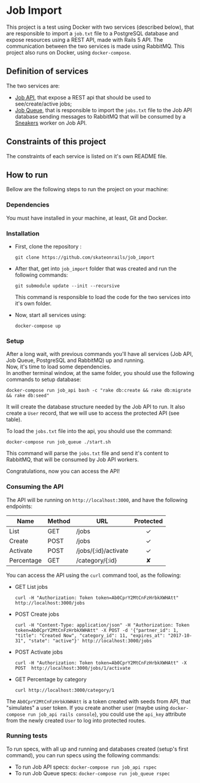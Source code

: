 # Job Import

This project is a test using Docker with two services (described below), that are responsible to import a `job.txt` file to a PostgreSQL database and expose resources using a REST API, made with Rails 5 API.
The communication between the two services is made using RabbitMQ.
This project also runs on Docker, using `docker-compose`.

## Definition of services
The two services are:
- [Job API](https://github.com/skateonrails/job_api), that expose a REST api that should be used to see/create/active jobs;
- [Job Queue](https://github.com/skateonrails/job_queue), that is responsible to import the `jobs.txt` file to the Job API database sending messages to RabbitMQ that will be consumed by a [Sneakers](https://github.com/jondot/sneakers) worker on Job API.

## Constraints of this project
The constraints of each service is listed on it's own README file.

## How to run
Bellow are the following steps to run the project on your machine:

### Dependencies
You must have installed in your machine, at least, Git and Docker.

### Installation

- First, clone the repository :

  `git clone https://github.com/skateonrails/job_import`

- After that, get into `job_import` folder that was created and run the following commands:

  `git submodule update --init --recursive`

  This command is responsible to load the code for the two services into it's own folder.

- Now, start all services using:

  `docker-compose up`

### Setup
After a long wait, with previous commands you'll have all services (Job API, Job Queue, PostgreSQL and RabbitMQ) up and running.  
Now, it's time to load some dependencies.  
In another terminal window, at the same folder, you should use the following commands to setup database:

`docker-compose run job_api bash -c "rake db:create && rake db:migrate && rake db:seed"`

It will create the database structure needed by the Job API to run. It also create a `User` record, that we will use to access the protected API (see table).

To load the `jobs.txt` file into the api, you should use the command:

`docker-compose run job_queue ./start.sh`

This command will parse the `jobs.txt` file and send it's content to RabbitMQ, that will be consumed by Job API workers.

Congratulations, now you can access the API!

### Consuming the API
The API will be running on `http://localhost:3000`, and have the following endpoints:

| Name       | Method    | URL                  | Protected |
| ---        | ---       | ---                  | :--:      |
| List       | GET       | /jobs                | ✓         |
| Create     | POST      | /jobs                | ✓         |
| Activate   | POST      | /jobs/{:id}/activate | ✓         |
| Percentage | GET       | /category/{:id}      | ✘         |

You can access the API using the `curl` command tool, as the following:

- GET List jobs

  `curl -H "Authorization: Token token=Ab0CprY2MtCnFzHrbkXWHAtt" http://localhost:3000/jobs`

- POST Create jobs

  `curl -H "Content-Type: application/json" -H "Authorization: Token token=Ab0CprY2MtCnFzHrbkXWHAtt" -X POST -d '{"partner_id": 1, "title": "Created Now", "category_id": 11, "expires_at": "2017-10-31", "state": "active"}' http://localhost:3000/jobs`

- POST Activate jobs

  `curl -H "Authorization: Token token=Ab0CprY2MtCnFzHrbkXWHAtt" -X POST  http://localhost:3000/jobs/1/activate`

- GET Percentage by category

  `curl http://localhost:3000/category/1`


The `Ab0CprY2MtCnFzHrbkXWHAtt` is a token created with seeds from API, that "simulates" a user token. If you create another user (maybe using `docker-compose run job_api rails console`), you could use the `api_key` attribute from the newly created `User` to log into protected routes.

### Running tests
To run specs, with all up and running and databases created (setup's first command), you can run specs using the following commands:

- To run Job API specs:
  `docker-compose run job_api rspec`
- To run Job Queue specs:
  `docker-compose run job_queue rspec`
